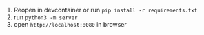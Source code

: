 1. Reopen in devcontainer or run `pip install -r requirements.txt`
2. run `python3 -m server`
3. open `http://localhost:8080` in browser
